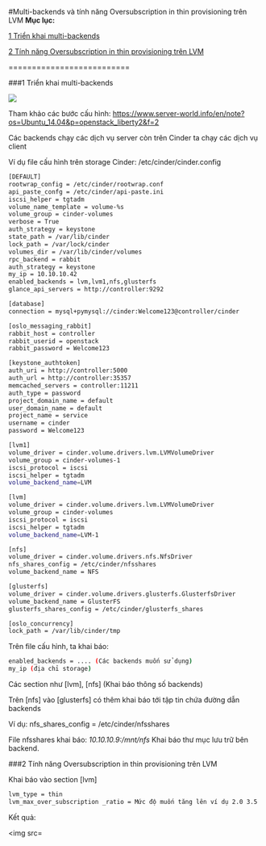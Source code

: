 #Multi-backends và tính năng Oversubscription in thin provisioning trên LVM
**Mục lục:**

[1 Triển khai multi-backends](#1)

[2 Tính năng Oversubscription in thin provisioning trên LVM](#2)

==========================

<a name="1"></a>
###1 Triển khai multi-backends

<img src=http://i.imgur.com/TpE8mSB.png>

Tham khảo các bước cấu hình: https://www.server-world.info/en/note?os=Ubuntu_14.04&p=openstack_liberty2&f=2

Các backends chạy các dịch vụ server còn trên Cinder ta chạy các dịch vụ client

Ví dụ file cấu hình trên storage Cinder: /etc/cinder/cinder.config
```sh
[DEFAULT]
rootwrap_config = /etc/cinder/rootwrap.conf
api_paste_confg = /etc/cinder/api-paste.ini
iscsi_helper = tgtadm
volume_name_template = volume-%s
volume_group = cinder-volumes
verbose = True
auth_strategy = keystone
state_path = /var/lib/cinder
lock_path = /var/lock/cinder
volumes_dir = /var/lib/cinder/volumes
rpc_backend = rabbit
auth_strategy = keystone
my_ip = 10.10.10.42
enabled_backends = lvm,lvm1,nfs,glusterfs
glance_api_servers = http://controller:9292

[database]
connection = mysql+pymysql://cinder:Welcome123@controller/cinder

[oslo_messaging_rabbit]
rabbit_host = controller
rabbit_userid = openstack
rabbit_password = Welcome123

[keystone_authtoken]
auth_uri = http://controller:5000
auth_url = http://controller:35357
memcached_servers = controller:11211
auth_type = password
project_domain_name = default
user_domain_name = default
project_name = service
username = cinder
password = Welcome123

[lvm1]
volume_driver = cinder.volume.drivers.lvm.LVMVolumeDriver
volume_group = cinder-volumes-1
iscsi_protocol = iscsi
iscsi_helper = tgtadm
volume_backend_name=LVM

[lvm]
volume_driver = cinder.volume.drivers.lvm.LVMVolumeDriver
volume_group = cinder-volumes
iscsi_protocol = iscsi
iscsi_helper = tgtadm
volume_backend_name=LVM-1

[nfs]
volume_driver = cinder.volume.drivers.nfs.NfsDriver
nfs_shares_config = /etc/cinder/nfsshares
volume_backend_name = NFS

[glusterfs]
volume_driver = cinder.volume.drivers.glusterfs.GlusterfsDriver
volume_backend_name = GlusterFS
glusterfs_shares_config = /etc/cinder/glusterfs_shares

[oslo_concurrency]
lock_path = /var/lib/cinder/tmp
```

Trên file cấu hình, ta khai báo:
```sh
enabled_backends = .... (Các backends muốn sử dụng)
my_ip (địa chỉ storage)
```

Các section như [lvm], [nfs] (Khai báo thông số backends)

Trên [nfs] vào [glusterfs] có thêm khai báo tới tập tin chứa đường dẫn backends 

Ví dụ: nfs_shares_config = /etc/cinder/nfsshares 

File nfsshares khai báo:  *10.10.10.9:/mnt/nfs* Khai báo thư mục lưu trữ bên backend. 

<a name="2"></a>
###2 Tính năng Oversubscription in thin provisioning trên LVM


Khai báo vào section [lvm]
```sh
lvm_type = thin 
lvm_max_over_subscription _ratio = Mức độ muốn tăng lên ví dụ 2.0 3.5 ...
```

Kết quả:

<img src=






